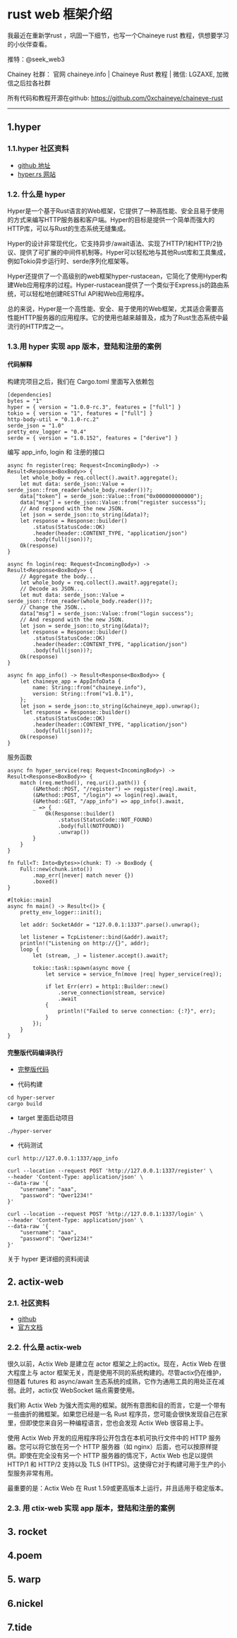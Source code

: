 # rust web 框架介绍


我最近在重新学rust ，巩固一下细节，也写一个Chaineye rust 教程，供想要学习的小伙伴查看。

推特：@seek_web3

Chainey 社群： 官网 chaineye.info | Chaineye Rust 教程 | 微信: LGZAXE, 加微信之后拉各社群 

所有代码和教程开源在github: https://github.com/0xchaineye/chaineye-rust

-----------------------------------------------------------------------------------------------------------------------------------------------------------

## 1.hyper

### 1.1.hyper 社区资料

- [github 地址](https://github.com/hyperium/hyper)
- [hyper.rs 网站](https://hyper.rs/)

### 1.2. 什么是 hyper


Hyper是一个基于Rust语言的Web框架，它提供了一种高性能、安全且易于使用的方式来编写HTTP服务器和客户端。Hyper的目标是提供一个简单而强大的HTTP库，可以与Rust的生态系统无缝集成。

Hyper的设计非常现代化，它支持异步/await语法、实现了HTTP/1和HTTP/2协议、提供了可扩展的中间件机制等。Hyper可以轻松地与其他Rust库和工具集成，例如Tokio异步运行时、serde序列化框架等。

Hyper还提供了一个高级别的web框架hyper-rustacean，它简化了使用Hyper构建Web应用程序的过程。Hyper-rustacean提供了一个类似于Express.js的路由系统，可以轻松地创建RESTful API和Web应用程序。

总的来说，Hyper是一个高性能、安全、易于使用的Web框架，尤其适合需要高性能HTTP服务器的应用程序。它的使用也越来越普及，成为了Rust生态系统中最流行的HTTP库之一。


### 1.3.用 hyper 实现 app 版本，登陆和注册的案例

#### 代码解释

构建完项目之后，我们在 Cargo.toml 里面写入依赖包
```
[dependencies]
bytes = "1"
hyper = { version = "1.0.0-rc.3", features = ["full"] }
tokio = { version = "1", features = ["full"] }
http-body-util = "0.1.0-rc.2"
serde_json = "1.0"
pretty_env_logger = "0.4"
serde = { version = "1.0.152", features = ["derive"] }
```

编写 app_info, login 和 注册的接口

```
async fn register(req: Request<IncomingBody>) -> Result<Response<BoxBody>> {
    let whole_body = req.collect().await?.aggregate();
    let mut data: serde_json::Value = serde_json::from_reader(whole_body.reader())?;
    data["token"] = serde_json::Value::from("0x000000000000");
    data["msg"] = serde_json::Value::from("register successs");
    // And respond with the new JSON.
    let json = serde_json::to_string(&data)?;
    let response = Response::builder()
        .status(StatusCode::OK)
        .header(header::CONTENT_TYPE, "application/json")
        .body(full(json))?;
    Ok(response)
}

async fn login(req: Request<IncomingBody>) -> Result<Response<BoxBody>> {
    // Aggregate the body...
    let whole_body = req.collect().await?.aggregate();
    // Decode as JSON...
    let mut data: serde_json::Value = serde_json::from_reader(whole_body.reader())?;
    // Change the JSON...
    data["msg"] = serde_json::Value::from("login success");
    // And respond with the new JSON.
    let json = serde_json::to_string(&data)?;
    let response = Response::builder()
        .status(StatusCode::OK)
        .header(header::CONTENT_TYPE, "application/json")
        .body(full(json))?;
    Ok(response)
}

async fn app_info() -> Result<Response<BoxBody>> {
    let chaineye_app = AppInfoData {
        name: String::from("chaineye.info"),
        version: String::from("v1.0.1"),
    };
    let json = serde_json::to_string(&chaineye_app).unwrap();
     let response = Response::builder()
        .status(StatusCode::OK)
        .header(header::CONTENT_TYPE, "application/json")
        .body(full(json))?;
    Ok(response)
}
```

服务函数

```
async fn hyper_service(req: Request<IncomingBody>) -> Result<Response<BoxBody>> {
    match (req.method(), req.uri().path()) {
        (&Method::POST, "/register") => register(req).await,
        (&Method::POST, "/login") => login(req).await,
        (&Method::GET, "/app_info") => app_info().await,
        _ => {
            Ok(Response::builder()
                .status(StatusCode::NOT_FOUND)
                .body(full(NOTFOUND))
                .unwrap())
        }
    }
}

fn full<T: Into<Bytes>>(chunk: T) -> BoxBody {
    Full::new(chunk.into())
        .map_err(|never| match never {})
        .boxed()
}

#[tokio::main]
async fn main() -> Result<()> {
    pretty_env_logger::init();

    let addr: SocketAddr = "127.0.0.1:1337".parse().unwrap();

    let listener = TcpListener::bind(&addr).await?;
    println!("Listening on http://{}", addr);
    loop {
        let (stream, _) = listener.accept().await?;

        tokio::task::spawn(async move {
            let service = service_fn(move |req| hyper_service(req));

            if let Err(err) = http1::Builder::new()
                .serve_connection(stream, service)
                .await
            {
                println!("Failed to serve connection: {:?}", err);
            }
        });
    }
}
```
#### 完整版代码编译执行

- [完整版代码](https://github.com/0xchaineye/chaineye-rust/tree/main/advanced-02-web/code/hyper-server)

- 代码构建

```
cd hyper-server
cargo build
```

- target 里面启动项目

```
./hyper-server
```

- 代码测试

```
curl http://127.0.0.1:1337/app_info
```

```
curl --location --request POST 'http://127.0.0.1:1337/register' \
--header 'Content-Type: application/json' \
--data-raw '{
    "username": "aaa",
    "password": "Qwer1234!"
}'
```

```
curl --location --request POST 'http://127.0.0.1:1337/login' \
--header 'Content-Type: application/json' \
--data-raw '{
    "username": "aaa",
    "password": "Qwer1234!"
}'
```
关于 hyper 更详细的资料阅读

## 2. actix-web

### 2.1. 社区资料

- [github](https://github.com/actix/actix-web)
- [官方文档](https://actix.rs/docs)

### 2.2. 什么是 actix-web

很久以前，Actix Web 是建立在 actor 框架之上的actix。现在，Actix Web 在很大程度上与 actor 框架无关，而是使用不同的系统构建的。尽管actix仍在维护，但随着 futures 和 async/await 生态系统的成熟，它作为通用工具的用处正在减弱。此时，actix仅 WebSocket 端点需要使用。

我们称 Actix Web 为强大而实用的框架。就所有意图和目的而言，它是一个带有一些曲折的微框架。如果您已经是一名 Rust 程序员，您可能会很快发现自己在家里，但即使您来自另一种编程语言，您也会发现 Actix Web 很容易上手。

使用 Actix Web 开发的应用程序将公开包含在本机可执行文件中的 HTTP 服务器。您可以将它放在另一个 HTTP 服务器（如 nginx）后面，也可以按原样提供。即使在完全没有另一个 HTTP 服务器的情况下，Actix Web 也足以提供 HTTP/1 和 HTTP/2 支持以及 TLS (HTTPS)。这使得它对于构建可用于生产的小型服务非常有用。

最重要的是：Actix Web 在 Rust 1.59或更高版本上运行，并且适用于稳定版本。

### 2.3. 用 ctix-web 实现 app 版本，登陆和注册的案例 



## 3. rocket


## 4.poem


## 5. warp


## 6.nickel


## 7.tide





